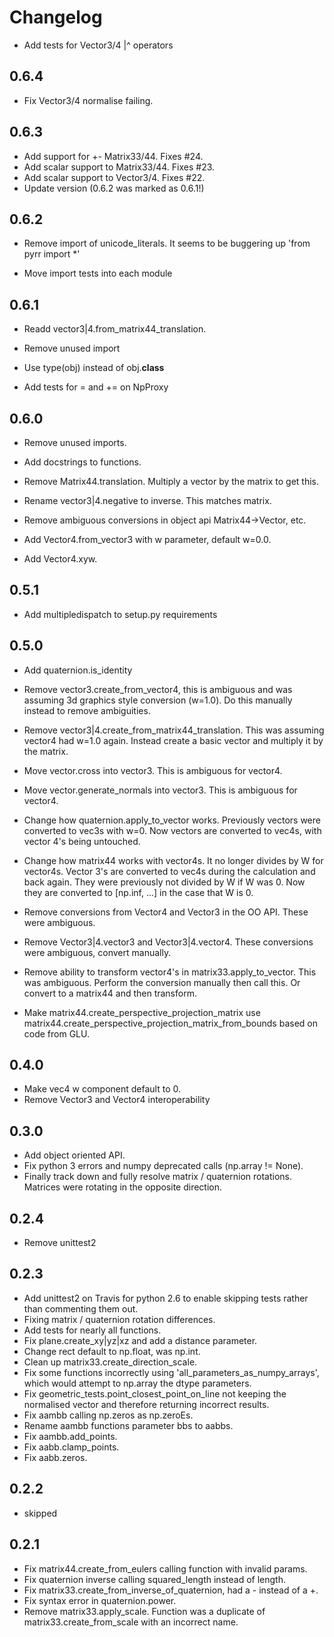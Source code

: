 Changelog
=========

* Add tests for Vector3/4 |^ operators


0.6.4
-----

* Fix Vector3/4 normalise failing.


0.6.3
-----

* Add support for +- Matrix33/44. Fixes #24.
* Add scalar support to Matrix33/44. Fixes #23.
* Add scalar support to Vector3/4. Fixes #22.
* Update version (0.6.2 was marked as 0.6.1!)


0.6.2
-----

* Remove import of unicode_literals.
It seems to be buggering up 'from pyrr import *'

* Move import tests into each module


0.6.1
-----

* Readd vector3|4.from_matrix44_translation.

* Remove unused import

* Use type(obj) instead of obj.__class__

* Add tests for = and += on NpProxy


0.6.0
-----

* Remove unused imports.

* Add docstrings to functions.

* Remove Matrix44.translation. Multiply a vector by
the matrix to get this.

* Rename vector3|4.negative to inverse. This matches matrix.

* Remove ambiguous conversions in object api Matrix44->Vector, etc.

* Add Vector4.from_vector3 with w parameter, default w=0.0.

* Add Vector4.xyw.


0.5.1
-----

* Add multipledispatch to setup.py requirements


0.5.0
-----

* Add quaternion.is_identity

* Remove vector3.create_from_vector4, this is ambiguous
and was assuming 3d graphics style conversion (w=1.0).
Do this manually instead to remove ambiguities.

* Remove vector3|4.create_from_matrix44_translation.
This was assuming vector4 had w=1.0 again.
Instead create a basic vector and multiply it by the
matrix.

* Move vector.cross into vector3. This is ambiguous
for vector4.

* Move vector.generate_normals into vector3. This is
ambiguous for vector4.

* Change how quaternion.apply_to_vector works.
Previously vectors were converted to vec3s with w=0.
Now vectors are converted to vec4s, with vector 4's being
untouched.

* Change how matrix44 works with vector4s.
It no longer divides by W for vector4s.
Vector 3's are converted to vec4s during the calculation
and back again. They were previously not divided by W
if W was 0. Now they are converted to [np.inf, ...]
in the case that W is 0.

* Remove conversions from Vector4 and Vector3 in the OO API.
These were ambiguous.

* Remove Vector3|4.vector3 and Vector3|4.vector4.
These conversions were ambiguous, convert manually.

* Remove ability to transform vector4's in matrix33.apply_to_vector.
This was ambiguous. Perform the conversion manually then call this.
Or convert to a matrix44 and then transform.

* Make matrix44.create_perspective_projection_matrix use
matrix44.create_perspective_projection_matrix_from_bounds
based on code from GLU.


0.4.0
-----

* Make vec4 w component default to 0.
* Remove Vector3 and Vector4 interoperability


0.3.0
-----

* Add object oriented API.
* Fix python 3 errors and numpy deprecated calls (np.array != None).
* Finally track down and fully resolve matrix / quaternion rotations.
Matrices were rotating in the opposite direction.


0.2.4
-----

* Remove unittest2


0.2.3
-----

* Add unittest2 on Travis for python 2.6 to enable skipping tests rather than
commenting them out.
* Fixing matrix / quaternion rotation differences.
* Add tests for nearly all functions.
* Fix plane.create_xy|yz|xz and add a distance parameter.
* Change rect default to np.float, was np.int.
* Clean up matrix33.create_direction_scale.
* Fix some functions incorrectly using 'all_parameters_as_numpy_arrays', which
would attempt to np.array the dtype parameters.
* Fix geometric_tests.point_closest_point_on_line not keeping the normalised
vector and therefore returning incorrect results.
* Fix aambb calling np.zeros as np.zeroEs.
* Rename aambb functions parameter bbs to aabbs.
* Fix aambb.add_points.
* Fix aabb.clamp_points.
* Fix aabb.zeros.


0.2.2
-----

* skipped


0.2.1
-----

* Fix matrix44.create_from_eulers calling function with invalid params.
* Fix quaternion inverse calling squared_length instead of length.
* Fix matrix33.create_from_inverse_of_quaternion, had a - instead of a +.
* Fix syntax error in quaternion.power.
* Remove matrix33.apply_scale. Function was a duplicate of matrix33.create_from_scale
with an incorrect name.
